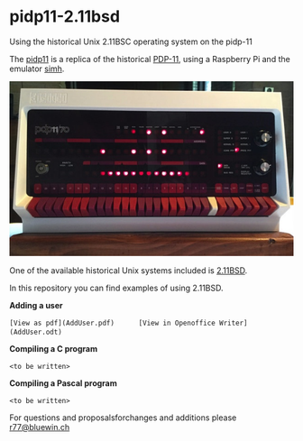 # pidp11-2.11bsd

Using the historical Unix 2.11BSC operating system on the pidp-11

The [pidp11](http://obsolescence.wixsite.com/obsolescence/pidp-11) is a replica of the
historical [PDP-11](http://pdp-11.nl), using a Raspberry Pi and the emulator
[simh](https://en.wikipedia.org/wiki/SIMH).

![Alt text](pidp11.jpg?raw=true "pidp11")

One of the available historical Unix systems included is [2.11BSD](https://en.wikipedia.org/wiki/Berkeley_Software_Distribution).

In this repository you can find examples of using 2.11BSD.

**Adding a user**

    [View as pdf](AddUser.pdf)		[View in Openoffice Writer](AddUser.odt)


**Compiling a C program**

    <to be written>

**Compiling a Pascal program**

    <to be written>


For questions and proposalsforchanges and additions please r77@bluewin.ch